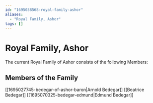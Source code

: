 ```yaml
---
id: "1695038568-royal-family-ashor"
aliases:
  - "Royal Family, Ashor"
tags: []
---
```


# Royal Family, Ashor

The current Royal Family of Ashor consists of the following Members:

## Members of the Family

[[1695027745-bedegar-of-ashor-baron|Arnold Bedegar]]
[[Beatrice Bedegar]]
[[1695070325-bedegar-edmund|Edmund Bedegar]]
